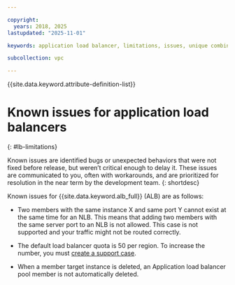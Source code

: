 ```yaml
---

copyright:
  years: 2018, 2025
lastupdated: "2025-11-01"

keywords: application load balancer, limitations, issues, unique combinations, mapping, listener, pool, port

subcollection: vpc

---
```


{{site.data.keyword.attribute-definition-list}}

# Known issues for application load balancers
{: #lb-limitations}

Known issues are identified bugs or unexpected behaviors that were not fixed before release, but weren’t critical enough to delay it. These issues are communicated to you, often with workarounds, and are prioritized for resolution in the near term by the development team.
{: shortdesc}

Known issues for {{site.data.keyword.alb_full}} (ALB) are as follows: 

* Two members with the same instance X and same port Y cannot exist at the same time for an NLB. This means that adding two members with the same server port to an NLB is not allowed. This case is not supported and your traffic might not be routed correctly. 

* The default load balancer quota is 50 per region. To increase the number, you must [create a support case](/docs/account?topic=account-open-case).

* When a member target instance is deleted, an Application load balancer pool member is not automatically deleted.
